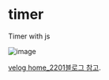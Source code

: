 # timer
Timer with js

![image](https://user-images.githubusercontent.com/54504352/121655160-5c4a0180-cad9-11eb-8a1d-5cdf66aea57b.png)

[velog home_2201블로그 참고](https://velog.io/@home_2201/%EC%8B%9C%EA%B3%84%EB%A5%BC-%EB%A7%8C%EB%93%A4%EC%9E%90-HTML-CSS-JS).
